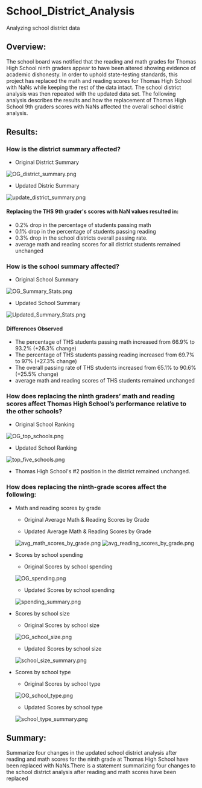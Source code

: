 # School_District_Analysis
Analyzing school district data

## Overview: 
The school board was notified that the reading and math grades for Thomas High School ninth graders appear to have been altered showing evidence of academic dishonesty. In order to uphold state-testing standards, this project has replaced the math and reading scores for Thomas High School with NaNs while keeping the rest of the data intact. The school district analysis was then repeated with the updated data set. The following analysis describes the results and how the replacement of Thomas High School 9th graders scores with NaNs affected the overall school distric analysis.

## Results: 

### How is the district summary affected?
  - Original District Summary
  
  ![OG_district_summary.png](https://github.com/ashleycvirga/School_District_Analysis/blob/66098b866d201f14665b1c82aa5e1785e3c7fc0e/Resources/OG_district_summary.png)
  
  - Updated Distric Summary
  
  ![update_district_summary.png](https://github.com/ashleycvirga/School_District_Analysis/blob/66098b866d201f14665b1c82aa5e1785e3c7fc0e/Resources/update_district_summary.png)
  
#### Replacing the THS 9th grader's scores with NaN values resulted in:
* 0.2% drop in the percentage of students passing math
* 0.1% drop in the percentage of students passing reading
* 0.3% drop in the school districts overall passing rate.
* average math and reading scores for all district students remained unchanged

### How is the school summary affected?
  - Original School Summary
  
  ![OG_Summary_Stats.png](https://github.com/ashleycvirga/School_District_Analysis/blob/66098b866d201f14665b1c82aa5e1785e3c7fc0e/Resources/OG_Summary_Stats.png)
  
  - Updated School Summary
  
  ![Updated_Summary_Stats.png](https://github.com/ashleycvirga/School_District_Analysis/blob/66098b866d201f14665b1c82aa5e1785e3c7fc0e/Resources/Updated_Summary_Stats.png)

#### Differences Observed
* The percentage of THS students passing math increased from 66.9% to 93.2% (+26.3% change)
* The percentage of THS students passing reading increased from 69.7% to 97% (+27.3% change)
* The overall passing rate of THS students increased from 65.1% to 90.6% (+25.5% change)
* average math and reading scores of THS students remained unchanged 

### How does replacing the ninth graders’ math and reading scores affect Thomas High School’s performance relative to the other schools?
  - Original School Ranking
  
  ![OG_top_schools.png](https://github.com/ashleycvirga/School_District_Analysis/blob/f31e1817dba4e5106b08496f57ab285f6c5edddc/Resources/OG_top_schools.png)
  
  - Updated School Ranking
  
  ![top_five_schools.png](https://github.com/ashleycvirga/School_District_Analysis/blob/66098b866d201f14665b1c82aa5e1785e3c7fc0e/Resources/top_five_schools.png)

  - Thomas High School's #2 position in the district remained unchanged. 

### How does replacing the ninth-grade scores affect the following:

  - Math and reading scores by grade
  
    * Original Average Math & Reading Scores by Grade
    ![]()
    ![]()
    
    * Updated Average Math & Reading Scores by Grade
    
    ![avg_math_scores_by_grade.png](https://github.com/ashleycvirga/School_District_Analysis/blob/f31e1817dba4e5106b08496f57ab285f6c5edddc/Resources/avg_math_scores_by_grade.png)
    ![avg_reading_scores_by_grade.png](https://github.com/ashleycvirga/School_District_Analysis/blob/f31e1817dba4e5106b08496f57ab285f6c5edddc/Resources/avg_reading_scores_by_grade.png)

  - Scores by school spending
    * Original Scores by school spending
    
    ![OG_spending.png](https://github.com/ashleycvirga/School_District_Analysis/blob/9b2a40d4bdb12b1ca88fab05418d06142d2ca01c/Resources/OG_spending.png)
    
    * Updated Scores by school spending
    
    ![spending_summary.png](https://github.com/ashleycvirga/School_District_Analysis/blob/f31e1817dba4e5106b08496f57ab285f6c5edddc/Resources/spending_summary.png)
   
  - Scores by school size
    * Original Scores by school size
    
    ![OG_school_size.png](https://github.com/ashleycvirga/School_District_Analysis/blob/9b2a40d4bdb12b1ca88fab05418d06142d2ca01c/Resources/OG_school_size.png)
    
    * Updated Scores by school size
    
    ![school_size_summary.png](https://github.com/ashleycvirga/School_District_Analysis/blob/f31e1817dba4e5106b08496f57ab285f6c5edddc/Resources/school_size_summary.png)
  - Scores by school type
    * Original Scores by school type
    
    ![OG_school_type.png](https://github.com/ashleycvirga/School_District_Analysis/blob/9b2a40d4bdb12b1ca88fab05418d06142d2ca01c/Resources/OG_school_type.png)
    
    * Updated Scores by school type
    
    ![school_type_summary.png](https://github.com/ashleycvirga/School_District_Analysis/blob/f31e1817dba4e5106b08496f57ab285f6c5edddc/Resources/school_type_summary.png)

## Summary: 

Summarize four changes in the updated school district analysis after reading and math scores for the ninth grade at Thomas High School have been replaced with NaNs.There is a statement summarizing four changes to the school district analysis after reading and math scores have been replaced
